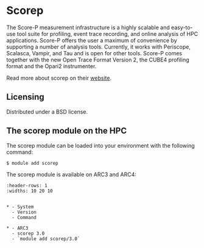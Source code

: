 # Scorep

The Score-P measurement infrastructure is a highly scalable and easy-to-use tool suite for profiling, event trace recording, and online analysis of HPC applications. Score-P offers the user a maximum of convenience by supporting a number of analysis tools. Currently, it works with Periscope, Scalasca, Vampir, and Tau and is open for other tools. Score-P comes together with the new Open Trace Format Version 2, the CUBE4 profiling format and the Opari2 instrumenter.



Read more about scorep on their [website](http://www.vi-hps.org/tools/score-p.html).





## Licensing 

Distributed under a BSD license.



## The scorep module on the HPC

The scorep module can be loaded into your environment with the following command:

```bash
$ module add scorep
```

The scorep module is available on ARC3 and ARC4:

```{list-table}
:header-rows: 1
:widths: 10 20 10


* - System
  - Version
  - Command

* - ARC3
  - scorep 3.0
  - `module add scorep/3.0`

```